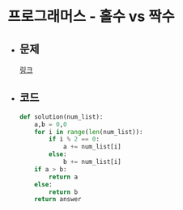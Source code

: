 # 프로그래머스 - 홀수 vs 짝수

- ## 문제
    [링크](https://school.programmers.co.kr/learn/courses/30/lessons/181887)

- ## 코드
    ```python
    def solution(num_list):
        a,b = 0,0
        for i in range(len(num_list)):
            if i % 2 == 0:
                a += num_list[i]
            else:
                b += num_list[i]
        if a > b:
            return a
        else:
            return b
        return answer
    ```